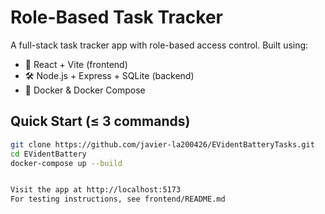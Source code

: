 # Role-Based Task Tracker

A full-stack task tracker app with role-based access control. Built using:
- 🧩 React + Vite (frontend)
- 🛠️ Node.js + Express + SQLite (backend)
- 🐳 Docker & Docker Compose

## Quick Start (≤ 3 commands)

```bash
git clone https://github.com/javier-la200426/EVidentBatteryTasks.git
cd EVidentBattery
docker-compose up --build


Visit the app at http://localhost:5173
For testing instructions, see frontend/README.md
